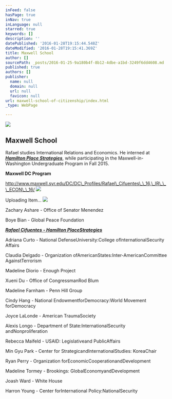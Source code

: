 ```yaml
---
inFeed: false
hasPage: true
inNav: true
inLanguage: null
starred: true
keywords: []
description: ''
datePublished: '2016-01-28T19:15:44.548Z'
dateModified: '2016-01-28T19:15:41.369Z'
title: Maxwell School
author: []
sourcePath: _posts/2016-01-25-9a180b4f-8b12-4dbe-a1bd-3249f6dd4608.md
published: true
authors: []
publisher:
  name: null
  domain: null
  url: null
  favicon: null
url: maxwell-school-of-citizenship/index.html
_type: WebPage

---
```

![](https://s3-us-west-2.amazonaws.com/the-grid-img/p/f5e0c4937954763ff4988c47e6f2625860fcf89c.jpg)

## Maxwell School

Rafael studies International Relations and Economics. He interned at [_**Hamilton Place Strategies**_][0],   while participating in the Maxwell-in-Washington Undergraduate Program in Fall 2015\.

**Maxwell DC Program**

http://www.maxwell.syr.edu/DC/DC\_Profiles/Rafael\_Cifuentes\_\_16,\_IR\_\_\_ECON\_\_16/
![](https://imgflo.herokuapp.com/graph/vahj1ThiexotieMo/506b3c1426b80bb278c998a23b2bd19a/passthrough.jpg?height=133&input=https%3A%2F%2Fs3-us-west-2.amazonaws.com%2Fthe-grid-img%2Fp%2Fc0c03d8e9bac181325104761cdf61d7732a7f1d1.jpg&width=750)

Uploading Item...
![](https://the-grid-user-content.s3-us-west-2.amazonaws.com/fef5b8cb-d102-4101-852a-c201d5fe0c51.jpg)

Zachary Ashare - Office of Senator Menendez

Boye Bian - Global Peace Foundation

**_[Rafael Cifuentes - Hamilton PlaceStrategies][1]_**

Adriana Curto - National DefenseUniversity:College ofInternationalSecurity Affairs

Claudia Delgado - Organization ofAmericanStates:Inter-AmericanCommittee AgainstTerrorism

Madeline Diorio - Enough Project

Xueni Du - Office of CongressmanRod Blum

Madeline Farnham - Penn Hill Group

Cindy Hang - National EndowmentforDemocracy:World Movement forDemocracy

Joyce LaLonde - American TraumaSociety

Alexis Longo - Department of State:InternationalSecurity andNonproliferation

Rebecca Maifeld - USAID: Legislativeand PublicAffairs

Min Gyu Park - Center for StrategicandInternationalStudies: KoreaChair

Ryan Perry - Organization forEconomicCooperationandDevelopment

Madeline Tormey - Brookings: GlobalEconomyandDevelopment

Joash Ward - White House

Harron Young - Center forInternational Policy:NationalSecurity

[0]: https://thegrid.ai/rcgliv/hamilton-place/
[1]: null